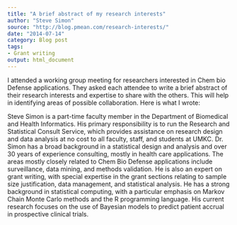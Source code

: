 ```yaml
---
title: "A brief abstract of my research interests"
author: "Steve Simon"
source: "http://blog.pmean.com/research-interests/"
date: "2014-07-14"
category: Blog post
tags:
- Grant writing
output: html_document
---
```


I attended a working group meeting for researchers interested in Chem
bio Defense applications. They asked each attendee to write a brief
abstract of their research interests and expertise to share with the
others. This will help in identifying areas of possible collaboration.
Here is what I wrote:

<!---More--->

Steve Simon is a part-time faculty member in the Department of
Biomedical and Health Informatics. His primary responsibility is to run
the Research and Statistical Consult Service, which provides assistance
on research design and data analysis at no cost to all faculty, staff,
and students at UMKC. Dr. Simon has a broad background in a statistical
design and analysis and over 30 years of experience consulting, mostly
in health care applications. The areas mostly closely related to Chem
Bio Defense applications include surveillance, data mining, and methods
validation. He is also an expert on grant writing, with special
expertise in the grant sections relating to sample size justification,
data management, and statistical analysis. He has a strong background in
statistical computing, with a particular emphasis on Markov Chain Monte
Carlo methods and the R programming language. His current research
focuses on the use of Bayesian models to predict patient accrual in
prospective clinical trials.


